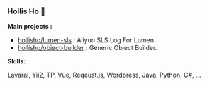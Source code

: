 ### Hollis Ho 👋

**Main projects :**

- [hollisho/lumen-sls](https://github.com/hollisho/lumen-sls) : Aliyun SLS Log For Lumen.
- [hollisho/object-builder](https://github.com/hollisho/object-builder) : Generic Object Builder.

**Skills:**

Lavaral, Yii2, TP, Vue, Reqeust.js, Wordpress, Java, Python, C#, ...
